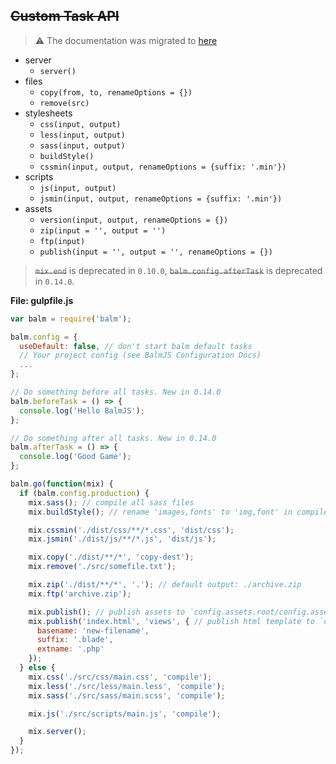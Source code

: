 ## <del>Custom Task API</del>

> ⚠️ The documentation was migrated to [here](https://balmjs.com/docs/en/api/toc.html)

- server
    - `server()`
- files
    - `copy(from, to, renameOptions = {})`
    - `remove(src)`
- stylesheets
    - `css(input, output)`
    - `less(input, output)`
    - `sass(input, output)`
    - `buildStyle()`
    - `cssmin(input, output, renameOptions = {suffix: '.min'})`
- scripts
    - `js(input, output)`
    - `jsmin(input, output, renameOptions = {suffix: '.min'})`
- assets
    - `version(input, output, renameOptions = {})`
    - `zip(input = '', output = '')`
    - `ftp(input)`
    - `publish(input = '', output = '', renameOptions = {})`

> <del>`mix.end`</del> is deprecated in `0.10.0`,
> <del>`balm.config.afterTask`</del> is deprecated in `0.14.0`.

__File: gulpfile.js__

```js
var balm = require('balm');

balm.config = {
  useDefault: false, // don't start balm default tasks
  // Your project config (see BalmJS Configuration Docs)
  ...
};

// Do something before all tasks. New in 0.14.0
balm.beforeTask = () => {
  console.log('Hello BalmJS');
};

// Do something after all tasks. New in 0.14.0
balm.afterTask = () => {
  console.log('Good Game');
};

balm.go(function(mix) {
  if (balm.config.production) {
    mix.sass(); // compile all sass files
    mix.buildStyle(); // rename 'images,fonts' to 'img,font' in compiled css files

    mix.cssmin('./dist/css/**/*.css', 'dist/css');
    mix.jsmin('./dist/js/**/*.js', 'dist/js');

    mix.copy('./dist/**/*', 'copy-dest');
    mix.remove('./src/somefile.txt');

    mix.zip('./dist/**/*', '.'); // default output: ./archive.zip
    mix.ftp('archive.zip');

    mix.publish(); // publish assets to `config.assets.root/config.assets.publicPath`
    mix.publish('index.html', 'views', { // publish html template to `config.assets.root/views`
      basename: 'new-filename',
      suffix: '.blade',
      extname: '.php'
    });
  } else {
    mix.css('./src/css/main.css', 'compile');
    mix.less('./src/less/main.less', 'compile');
    mix.sass('./src/sass/main.scss', 'compile');

    mix.js('./src/scripts/main.js', 'compile');

    mix.server();
  }
});
```
